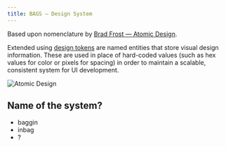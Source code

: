 ```yaml
---
title: BAGS — Design System
---
```


Based upon nomenclature by <a href="https://bradfrost.com/blog/post/atomic-web-design/" target="_blank">Brad Frost — Atomic Design</a>.

Extended using [design tokens](https://medium.com/eightshapes-llc/25dd82d58421) are named entities that store visual design information. These are used in place of hard-coded values (such as hex values for color or pixels for spacing) in order to maintain a scalable, consistent system for UI development.
<!-- ## Colour Palettes
{{ _self.title }} -->

![Atomic Design](https://bradfrost.com/wp-content/uploads/2013/06/atomic-design.png)

## Name of the system?
- baggin
- inbag
- ?
